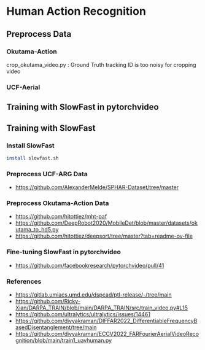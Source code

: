 # Human Action Recognition
## Preprocess Data
### Okutama-Action 
crop_okutama_video.py : Ground Truth tracking ID is too noisy for cropping video


### UCF-Aerial 

## Training with SlowFast in pytorchvideo 


## Training with SlowFast
### Install SlowFast 
```bash
install slowfast.sh
```

### Preprocess UCF-ARG Data
- https://github.com/AlexanderMelde/SPHAR-Dataset/tree/master

### Preprocess Okutama-Action Data
- https://github.com/hitottiez/mht-paf
- https://github.com/DeepRobot2020/MobileDet/blob/master/datasets/okutama_to_hd5.py
- https://github.com/hitottiez/deepsort/tree/master?tab=readme-ov-file 


### Fine-tuning SlowFast in pytorchvideo
- https://github.com/facebookresearch/pytorchvideo/pull/41

### References
- https://gitlab.umiacs.umd.edu/dspcad/ptl-release/-/tree/main 
- https://github.com/Ricky-Xian/DARPA_TRAIN/blob/main/DARPA_TRAIN/src/train_video.py#L15
- https://github.com/ultralytics/ultralytics/issues/14461
- https://github.com/divyakraman/DIFFAR2022_DifferentiableFrequencyBasedDisentanglement/tree/main
- https://github.com/divyakraman/ECCV2022_FARFourierAerialVideoRecognition/blob/main/train1_uavhuman.py